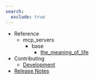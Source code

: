 ```yaml
---
search:
  exclude: true
---
```

- Reference
    - mcp_servers
        - base
            - [the_meaning_of_life](api/mcp_servers/base/the_meaning_of_life.md)
- Contributing
    - [Development](getting-started/contributing/CONTRIBUTING.md)
- [Release Notes](release.md)